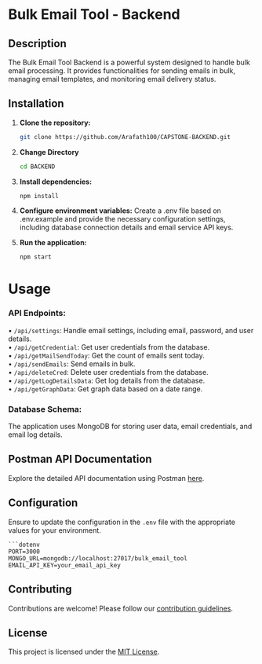 # Bulk Email Tool - Backend

## Description

The Bulk Email Tool Backend is a powerful system designed to handle bulk email processing. It provides functionalities for sending emails in bulk, managing email templates, and monitoring email delivery status.

## Installation

1. **Clone the repository:**
   ```bash
   git clone https://github.com/Arafath100/CAPSTONE-BACKEND.git

2. **Change Directory**
   ```bash
   cd BACKEND
   
3. **Install dependencies:**
   ```bash
   npm install

4. **Configure environment variables:**
   Create a .env file based on .env.example and provide the necessary configuration settings,
   including database connection details and email service API keys.

5. **Run the application:**
   ```bash
   npm start

#  Usage
### API Endpoints:

  • `/api/settings`: Handle email settings, including email, password, and user details. <br/>
  • `/api/getCredential`: Get user credentials from the database. <br/>
  • `/api/getMailSendToday`: Get the count of emails sent today. <br/>
  • `/api/sendEmails`: Send emails in bulk. <br/>
  • `/api/deleteCred`: Delete user credentials from the database. <br/>
  • `/api/getLogDetailsData`: Get log details from the database. <br/>
  • `/api/getGraphData`: Get graph data based on a date range. <br/>
   
### Database Schema:

   The application uses MongoDB for storing user data, email credentials, and email log details.

## Postman API Documentation

   Explore the detailed API documentation using Postman [here](https://documenter.getpostman.com/view/28864237/2s9YXiZgp4).

## Configuration

   Ensure to update the configuration in the `.env` file with the appropriate values for your environment.

    ```dotenv
    PORT=3000
    MONGO_URL=mongodb://localhost:27017/bulk_email_tool
    EMAIL_API_KEY=your_email_api_key

## Contributing

   Contributions are welcome! Please follow our [contribution guidelines](CONTRIBUTING.md).

## License

   This project is licensed under the [MIT License](LICENSE).
